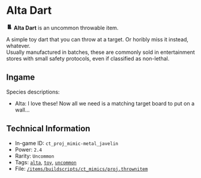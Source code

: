 # Alta Dart

<img src="https://raw.githubusercontent.com/Ceterai/Enternia/main/items/armors/alta/tier6/ceterai/legwear/icon.png" alt="Alta Dart icon" loading="lazy" height=16px width="auto" /> **Alta Dart** is an uncommon throwable item.

A simple toy dart that you can throw at a target. Or horibly miss it instead, whatever.  
Usually manufactured in batches, these are commonly sold in entertainment stores with small safety protocols, even if classified as non-lethal.

## Ingame

Species descriptions:

- Alta: I love these! Now all we need is a matching target board to put on a wall...

## Technical Information

- In-game ID: `ct_proj_mimic-metal_javelin`
- Power: `2.4`
- Rarity: `Uncommon`
- Tags: [`alta`](https://ceterai.github.io/MyEnternia/Wiki/Tags/Alta), [`toy`](https://ceterai.github.io/MyEnternia/Wiki/Tags/Toy), [`uncommon`](https://ceterai.github.io/MyEnternia/Wiki/Tags/Uncommon)
- File: [`/items/buildscripts/ct_mimics/proj.thrownitem`](https://github.com/Ceterai/Enternia/blob/main/items/buildscripts/ct_mimics/proj.thrownitem)
